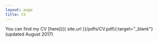 ```yaml
---
layout: page
title: CV
---
```


You can find my CV [here]({{ site.url }}/pdfs/CV.pdf){:target="_blank"} (updated August 2017)

